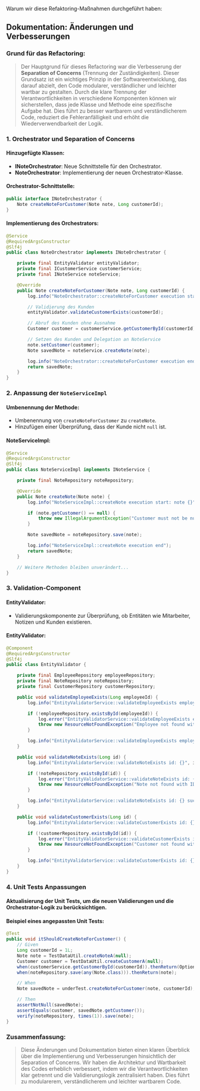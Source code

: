 Warum wir diese Refaktoring-Maßnahmen durchgeführt haben:

## Dokumentation: Änderungen und Verbesserungen

### Grund für das Refactoring:
> Der Hauptgrund für dieses Refactoring war die Verbesserung der **Separation of Concerns** (Trennung der Zuständigkeiten). Dieser Grundsatz ist ein wichtiges Prinzip in der Softwareentwicklung, das darauf abzielt, den Code modularer, verständlicher und leichter wartbar zu gestalten. Durch die klare Trennung der Verantwortlichkeiten in verschiedene Komponenten können wir sicherstellen, dass jede Klasse und Methode eine spezifische Aufgabe hat. Dies führt zu besser wartbarem und verständlicherem Code, reduziert die Fehleranfälligkeit und erhöht die Wiederverwendbarkeit der Logik.

### 1. **Orchestrator und Separation of Concerns**
#### Hinzugefügte Klassen:
- **INoteOrchestrator**: Neue Schnittstelle für den Orchestrator.
- **NoteOrchestrator**: Implementierung der neuen Orchestrator-Klasse.

#### Orchestrator-Schnittstelle:
```java
public interface INoteOrchestrator {
    Note createNoteForCustomer(Note note, Long customerId);
}
```

#### Implementierung des Orchestrators:
```java
@Service
@RequiredArgsConstructor
@Slf4j
public class NoteOrchestrator implements INoteOrchestrator {

    private final EntityValidator entityValidator;
    private final ICustomerService customerService;
    private final INoteService noteService;

    @Override
    public Note createNoteForCustomer(Note note, Long customerId) {
        log.info("NoteOrchestrator::createNoteForCustomer execution start: note {}, customerId {}", note, customerId);

        // Validierung des Kunden
        entityValidator.validateCustomerExists(customerId);

        // Abruf des Kunden ohne Ausnahme
        Customer customer = customerService.getCustomerById(customerId).get();

        // Setzen des Kunden und Delegation an NoteService
        note.setCustomer(customer);
        Note savedNote = noteService.createNote(note);

        log.info("NoteOrchestrator::createNoteForCustomer execution end");
        return savedNote;
    }
}
```

### 2. **Anpassung der `NoteServiceImpl`**
#### Umbenennung der Methode:
- Umbenennung von `createNoteForCustomer` zu `createNote`.
- Hinzufügen einer Überprüfung, dass der Kunde nicht `null` ist.

#### NoteServiceImpl:
```java
@Service
@RequiredArgsConstructor
@Slf4j
public class NoteServiceImpl implements INoteService {

    private final NoteRepository noteRepository;

    @Override
    public Note createNote(Note note) {
        log.info("NoteServiceImpl::createNote execution start: note {}", note);

        if (note.getCustomer() == null) {
            throw new IllegalArgumentException("Customer must not be null");
        }

        Note savedNote = noteRepository.save(note);

        log.info("NoteServiceImpl::createNote execution end");
        return savedNote;
    }

    // Weitere Methoden bleiben unverändert...
}
```

### 3. **Validation-Component**
#### EntityValidator:
- Validierungskomponente zur Überprüfung, ob Entitäten wie Mitarbeiter, Notizen und Kunden existieren.

#### EntityValidator:
```java
@Component
@RequiredArgsConstructor
@Slf4j
public class EntityValidator {

    private final EmployeeRepository employeeRepository;
    private final NoteRepository noteRepository;
    private final CustomerRepository customerRepository;

    public void validateEmployeeExists(Long employeeId) {
        log.info("EntityValidatorService::validateEmployeeExists employeeId: {}", employeeId);

        if (!employeeRepository.existsById(employeeId)) {
            log.error("EntityValidatorService::validateEmployeeExists employeeId: {} not found", employeeId);
            throw new ResourceNotFoundException("Employee not found with ID: " + employeeId);
        }

        log.info("EntityValidatorService::validateEmployeeExists employeeId: {} successfully validated", employeeId);
    }

    public void validateNoteExists(Long id) {
        log.info("EntityValidatorService::validateNoteExists id: {}", id);

        if (!noteRepository.existsById(id)) {
            log.error("EntityValidatorService::validateNoteExists id: {} not found", id);
            throw new ResourceNotFoundException("Note not found with ID: " + id);
        }

        log.info("EntityValidatorService::validateNoteExists id: {} successfully validated", id);
    }

    public void validateCustomerExists(Long id) {
        log.info("EntityValidatorService::validateCustomerExists id: {}", id);

        if (!customerRepository.existsById(id)) {
            log.error("EntityValidatorService::validateCustomerExists id: {} not found", id);
            throw new ResourceNotFoundException("Customer not found with ID: " + id);
        }

        log.info("EntityValidatorService::validateCustomerExists id: {} successfully validated", id);
    }
}
```

### 4. **Unit Tests Anpassungen**
#### Aktualisierung der Unit Tests, um die neuen Validierungen und die Orchestrator-Logik zu berücksichtigen.

#### Beispiel eines angepassten Unit Tests:
```java
@Test
public void itShouldCreateNoteForCustomer() {
    // Given
    Long customerId = 1L;
    Note note = TestDataUtil.createNoteA(null);
    Customer customer = TestDataUtil.createCustomerA(null);
    when(customerService.getCustomerById(customerId)).thenReturn(Optional.of(customer));
    when(noteRepository.save(any(Note.class))).thenReturn(note);

    // When
    Note savedNote = underTest.createNoteForCustomer(note, customerId);

    // Then
    assertNotNull(savedNote);
    assertEquals(customer, savedNote.getCustomer());
    verify(noteRepository, times(1)).save(note);
}
```

### Zusammenfassung:
> Diese Änderungen und Dokumentation bieten einen klaren Überblick über die Implementierung und Verbesserungen hinsichtlich der Separation of Concerns.
> Wir haben die Architektur und Wartbarkeit des Codes erheblich verbessert, indem wir die Verantwortlichkeiten klar getrennt und die Validierungslogik zentralisiert haben.
> Dies führt zu modularerem, verständlicherem und leichter wartbarem Code.